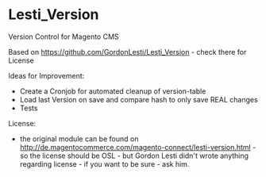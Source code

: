 Lesti_Version
=============

Version Control for Magento CMS

Based on https://github.com/GordonLesti/Lesti_Version - check there for License

Ideas for Improvement:
* Create a Cronjob for automated cleanup of version-table
* Load last Version on save and compare hash to only save REAL changes
* Tests

License:

* the original module can be found on http://de.magentocommerce.com/magento-connect/lesti-version.html - so the license should be OSL - but Gordon Lesti didn't wrote anything regarding license - if you want to be sure - ask him.
